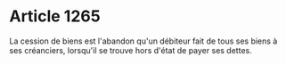 # Article 1265

La cession de biens est l'abandon qu'un débiteur fait de tous ses biens à ses créanciers, lorsqu'il se trouve hors d'état de payer ses dettes.
